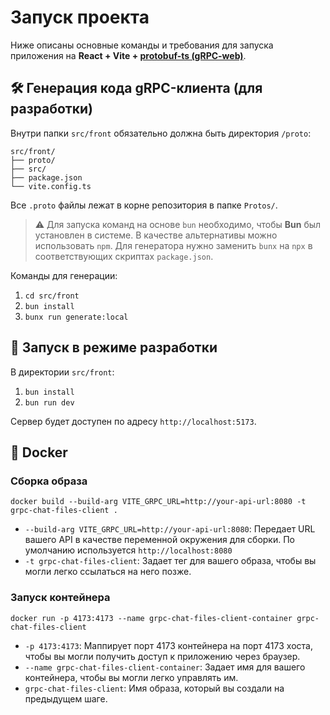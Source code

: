 # Запуск проекта

Ниже описаны основные команды и требования для запуска приложения на **React +
Vite + [protobuf-ts (gRPC-web)](https://github.com/timostamm/protobuf-ts)**.

## 🛠 Генерация кода gRPC-клиента (для разработки)

Внутри папки `src/front` обязательно должна быть директория `/proto`:

```
src/front/
├── proto/
├── src/
├── package.json
└── vite.config.ts
```

Все `.proto` файлы лежат в корне репозитория в папке `Protos/`.

> ⚠️ Для запуска команд на основе `bun` необходимо, чтобы **Bun** был установлен в системе. В качестве альтернативы
> можно использовать `npm`. Для генератора нужно заменить `bunx` на `npx` в соответствующих скриптах `package.json`.

Команды для генерации:

1. `cd src/front`
2. `bun install`
3. `bunx run generate:local`

## 🚀 Запуск в режиме разработки

В директории `src/front`:

1. `bun install`
2. `bun run dev`

Сервер будет доступен по адресу `http://localhost:5173`.

## 🐳 Docker

### Сборка образа

```
docker build --build-arg VITE_GRPC_URL=http://your-api-url:8080 -t grpc-chat-files-client .
```

* `--build-arg VITE_GRPC_URL=http://your-api-url:8080`: Передает URL вашего API в качестве переменной окружения для
  сборки. По умолчанию используется `http://localhost:8080`
* `-t grpc-chat-files-client`: Задает тег для вашего образа, чтобы вы могли легко ссылаться на него позже.

### Запуск контейнера

```
docker run -p 4173:4173 --name grpc-chat-files-client-container grpc-chat-files-client
```

* `-p 4173:4173`: Маппирует порт 4173 контейнера на порт 4173 хоста, чтобы вы могли получить доступ к приложению через
  браузер.
* `--name grpc-chat-files-client-container`: Задает имя для вашего контейнера, чтобы вы могли легко управлять им.
* `grpc-chat-files-client`: Имя образа, который вы создали на предыдущем шаге.

